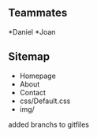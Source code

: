 

## Teammates 

*Daniel
*Joan

## Sitemap

* Homepage
* About
* Contact
* css/Default.css
* img/

added branchs to gitfiles 